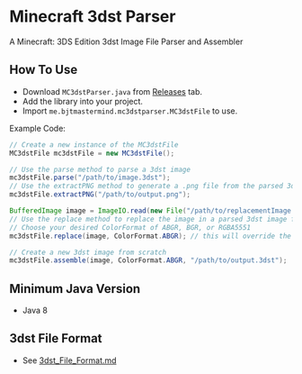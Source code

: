 # Minecraft 3dst Parser

A Minecraft: 3DS Edition 3dst Image File Parser and Assembler

## How To Use

* Download `MC3dstParser.java` from [Releases](https://github.com/BJTMastermind/MC3dst-Parser/releases) tab.
* Add the library into your project.
* Import `me.bjtmastermind.mc3dstparser.MC3dstFile` to use.

Example Code:

```java
// Create a new instance of the MC3dstFile
MC3dstFile mc3dstFile = new MC3dstFile();

// Use the parse method to parse a 3dst image
mc3dstFile.parse("/path/to/image.3dst");
// Use the extractPNG method to generate a .png file from the parsed 3dst image
mc3dstFile.extractPNG("/path/to/output.png");

BufferedImage image = ImageIO.read(new File("/path/to/replacementImage.png"));
// Use the replace method to replace the image in a parsed 3dst image from a .png file
// Choose your desired ColorFormat of ABGR, BGR, or RGBA5551
mc3dstFile.replace(image, ColorFormat.ABGR); // this will override the existing 3dst image data

// Create a new 3dst image from scratch
mc3dstFile.assemble(image, ColorFormat.ABGR, "/path/to/output.3dst");
```

## Minimum Java Version

* Java 8

## 3dst File Format

* See [3dst\_File\_Format.md](./3dst_File_Format.md)